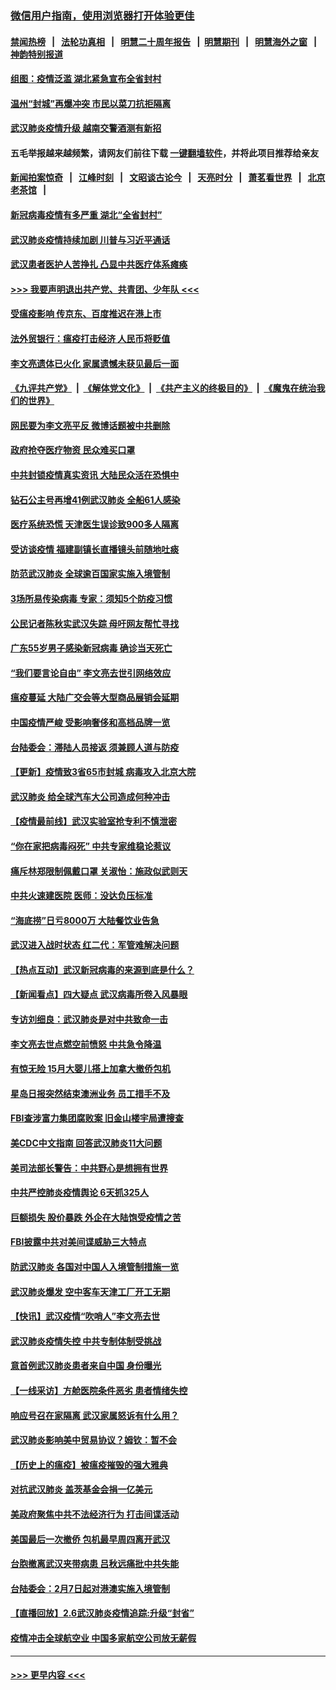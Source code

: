 ### [微信用户指南，使用浏览器打开体验更佳](https://github.com/gfw-breaker/banned-news1/blob/master/indexes/wechat-guide.md?t=0)
#### [禁闻热榜](热点新闻.md?t=0)  &nbsp;&nbsp;|&nbsp;&nbsp; [法轮功真相](https://github.com/gfw-breaker/truth/blob/master/README.md?t=0) &nbsp;&nbsp;|&nbsp;&nbsp; [明慧二十周年报告](https://github.com/gfw-breaker/mh-reports/blob/master/README.md?t=0) &nbsp;&nbsp;|&nbsp;&nbsp;[明慧期刊](https://github.com/gfw-breaker/mh-qikan) &nbsp;&nbsp;|&nbsp;&nbsp; [明慧海外之窗](https://github.com/gfw-breaker/mh-news/blob/master/README.md?t=0) &nbsp;&nbsp;|&nbsp;&nbsp; [神韵特别报道](https://github.com/gfw-breaker/mh-news/blob/master/shenyun.md?t=0)
#### [组图：疫情泛滥 湖北紧急宣布全省封村](../pages/nsc413/n11851563.md?t=02072155) 
#### [温州“封城”再爆冲突 市民以菜刀抗拒隔离](../pages/nsc413/n11851538.md?t=02072155) 
#### [武汉肺炎疫情升级 越南交警酒测有新招](../pages/nsc413/n11851632.md?t=02072155) 
#### 五毛举报越来越频繁，请网友们前往下载 [一键翻墙软件](https://github.com/gfw-breaker/ssr-accounts)，并将此项目推荐给亲友
#### [新闻拍案惊奇](https://github.com/gfw-breaker/banned-news1/blob/master/pages/link4.md) &nbsp;&nbsp;|&nbsp;&nbsp; [江峰时刻](https://github.com/gfw-breaker/banned-news1/blob/master/pages/link4.md) &nbsp;&nbsp;|&nbsp;&nbsp; [文昭谈古论今](https://github.com/gfw-breaker/banned-news1/blob/master/pages/link4.md) &nbsp;&nbsp;|&nbsp;&nbsp; [天亮时分](https://github.com/gfw-breaker/banned-news1/blob/master/pages/link4.md) &nbsp;&nbsp;|&nbsp;&nbsp; [萧茗看世界](https://github.com/gfw-breaker/banned-news1/blob/master/pages/link4.md) &nbsp;&nbsp;|&nbsp;&nbsp; [北京老茶馆](https://github.com/gfw-breaker/banned-news1/blob/master/pages/link4.md) &nbsp;&nbsp;|&nbsp;&nbsp; 
#### [新冠病毒疫情有多严重 湖北“全省封村”](../pages/nsc413/n11851296.md?t=02072155) 
#### [武汉肺炎疫情持续加剧 川普与习近平通话](../pages/nsc413/n11851613.md?t=02072155) 
#### [武汉患者医护人苦挣扎 凸显中共医疗体系瘫痪](../pages/nsc413/n11850083.md?t=02072155) 
#### [>>> 我要声明退出共产党、共青团、少年队 <<<](https://github.com/begood0513/goodnews/blob/master/quit/letter.md) 
#### [受瘟疫影响 传京东、百度推迟在港上市](../pages/nsc413/n11851409.md?t=02072155) 
#### [法外贸银行：瘟疫打击经济 人民币将贬值](../pages/nsc413/n11850538.md?t=02072155) 
#### [李文亮遗体已火化 家属遗憾未获见最后一面](../pages/nsc413/n11851128.md?t=02072155) 
#### [《九评共产党》](https://github.com/begood0513/9ping.md/blob/master/README.md) &nbsp;|&nbsp; [《解体党文化》](../../../../jtdwh.md/blob/master/README.md)  &nbsp;|&nbsp; [《共产主义的终极目的》](../../../../gczydzjmd.md/blob/master/README.md) &nbsp;|&nbsp; [《魔鬼在统治我们的世界》](../../../../mgztzwmdsj.md/blob/master/README.md) 
#### [网民要为李文亮平反 微博话题被中共删除](../pages/nsc413/n11851177.md?t=02072155) 
#### [政府抢夺医疗物资 民众难买口罩](../pages/nsc413/n11851017.md?t=02072155) 
#### [中共封锁疫情真实资讯 大陆民众活在恐惧中](../pages/nsc413/n11850699.md?t=02072155) 
#### [钻石公主号再增41例武汉肺炎 全船61人感染](../pages/nsc413/n11850401.md?t=02072155) 
#### [医疗系统恐慌 天津医生误诊致900多人隔离](../pages/nsc413/n11850609.md?t=02072155) 
#### [受访谈疫情 福建副镇长直播镜头前随地吐痰](../pages/nsc413/n11850758.md?t=02072155) 
#### [防范武汉肺炎 全球逾百国家实施入境管制](../pages/nsc413/n11850557.md?t=02072155) 
#### [3场所易传染病毒 专家：须知5个防疫习惯](../pages/nsc413/n11849662.md?t=02072155) 
#### [公民记者陈秋实武汉失踪 母吁网友帮忙寻找](../pages/nsc413/n11850638.md?t=02072155) 
#### [广东55岁男子感染新冠病毒 确诊当天死亡](../pages/nsc413/n11850590.md?t=02072155) 
#### [“我们要言论自由” 李文亮去世引网络效应](../pages/nsc413/n11850484.md?t=02072155) 
#### [瘟疫蔓延 大陆广交会等大型商品展销会延期](../pages/nsc413/n11850521.md?t=02072155) 
#### [中国疫情严峻 受影响奢侈和高档品牌一览](../pages/nsc413/n11850319.md?t=02072155) 
#### [台陆委会：滞陆人员接返 须兼顾人道与防疫](../pages/nsc413/n11850414.md?t=02072155) 
#### [【更新】疫情致3省65市封城 病毒攻入北京大院](../pages/nsc413/n11801312.md?t=02072155) 
#### [武汉肺炎 给全球汽车大公司造成何种冲击](../pages/nsc413/n11850056.md?t=02072155) 
#### [【疫情最前线】武汉实验室抢专利不慎泄密](../pages/nsc413/n11850310.md?t=02072155) 
#### [“你在家把病毒闷死” 中共专家维稳论惹议](../pages/nsc413/n11850048.md?t=02072155) 
#### [痛斥林郑限制佩戴口罩 关淑怡：施政似武则天](../pages/nsc413/n11849645.md?t=02072155) 
#### [中共火速建医院 医师：没达负压标准](../pages/nsc413/n11848938.md?t=02072155) 
#### [“海底捞”日亏8000万 大陆餐饮业告急](../pages/nsc413/n11850010.md?t=02072155) 
#### [武汉进入战时状态 红二代：军管难解决问题](../pages/nsc413/n11849976.md?t=02072155) 
#### [【热点互动】武汉新冠病毒的来源到底是什么？](../pages/nsc413/n11849749.md?t=02072155) 
#### [【新闻看点】四大疑点 武汉病毒所卷入风暴眼](../pages/nsc413/n11849608.md?t=02072155) 
#### [专访刘细良：武汉肺炎是对中共致命一击](../pages/nsc413/n11849934.md?t=02072155) 
#### [李文亮去世点燃空前愤怒 中共急令降温](../pages/nsc413/n11849864.md?t=02072155) 
#### [有惊无险 15月大婴儿搭上加拿大撤侨包机](../pages/nsc413/n11849698.md?t=02072155) 
#### [星岛日报突然结束澳洲业务 员工措手不及](../pages/nsc413/n11849722.md?t=02072155) 
#### [FBI查涉富力集团腐败案 旧金山楼宇局遭搜查](../pages/nsc413/n11848419.md?t=02072155) 
#### [美CDC中文指南 回答武汉肺炎11大问题](../pages/nsc413/n11849703.md?t=02072155) 
#### [美司法部长警告：中共野心是想拥有世界](../pages/nsc413/n11849769.md?t=02072155) 
#### [中共严控肺炎疫情舆论 6天抓325人](../pages/nsc413/n11849529.md?t=02072155) 
#### [巨额损失 股价暴跌 外企在大陆饱受疫情之苦](../pages/nsc413/n11849651.md?t=02072155) 
#### [FBI披露中共对美间谍威胁三大特点](../pages/nsc413/n11849700.md?t=02072155) 
#### [防武汉肺炎 各国对中国人入境管制措施一览](../pages/nsc413/n11838726.md?t=02072155) 
#### [武汉肺炎爆发 空中客车天津工厂开工无期](../pages/nsc413/n11849634.md?t=02072155) 
#### [【快讯】武汉疫情“吹哨人”李文亮去世](../pages/nsc413/n11849459.md?t=02072155) 
#### [武汉肺炎疫情失控 中共专制体制受挑战](../pages/nsc413/n11849457.md?t=02072155) 
#### [意首例武汉肺炎患者来自中国 身份曝光](../pages/nsc413/n11849454.md?t=02072155) 
#### [【一线采访】方舱医院条件恶劣 患者情绪失控](../pages/nsc413/n11848910.md?t=02072155) 
#### [响应号召在家隔离 武汉家属怒诉有什么用？](../pages/nsc413/n11849412.md?t=02072155) 
#### [武汉肺炎影响美中贸易协议？姆钦：暂不会](../pages/nsc413/n11849497.md?t=02072155) 
#### [【历史上的瘟疫】被瘟疫摧毁的强大雅典](../pages/nsc413/n11849036.md?t=02072155) 
#### [对抗武汉肺炎 盖茨基金会捐一亿美元](../pages/nsc413/n11848953.md?t=02072155) 
#### [美政府聚焦中共不法经济行为 打击间谍活动](../pages/nsc413/n11849322.md?t=02072155) 
#### [美国最后一次撤侨 包机最早周四离开武汉](../pages/nsc413/n11849395.md?t=02072155) 
#### [台胞撤离武汉夹带病患 吕秋远痛批中共失能](../pages/nsc413/n11849153.md?t=02072155) 
#### [台陆委会：2月7日起对港澳实施入境管制](../pages/nsc413/n11848681.md?t=02072155) 
#### [【直播回放】2.6武汉肺炎疫情追踪:升级“封省”](../pages/nsc413/n11848948.md?t=02072155) 
#### [疫情冲击全球航空业 中国多家航空公司放无薪假](../pages/nsc413/n11849188.md?t=02072155) 

----
#### [ >>> 更早内容 <<< ](../indexes/nsc413-earlier.md)
